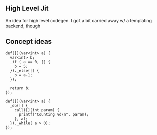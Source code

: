 High Level Jit
--------------	
An idea for high level codegen. I got a bit carried away w/ a templating backend, though


Concept ideas
-------------
    def([](var<int> a) {
      var<int> b;
      _if ( a == 0, [] {
        b = 5;
      })._else([] {
        b = a-1;
      });

      return b;
    });

    def([](var<int> a) {
      _do([] {
        call([](int param) {
          printf("Counting %d\n", param);
        }, a);
      })._while( a > 0);
    });